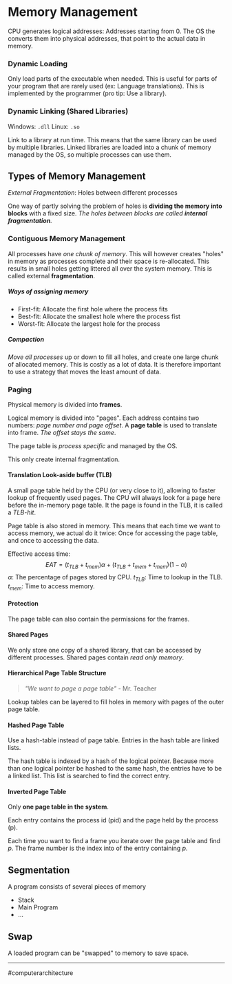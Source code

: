 # Memory Management

CPU generates logical addresses: Addresses starting from $0$. The OS the converts them into physical addresses, that point to the actual data in memory.

### Dynamic Loading
Only load parts of the executable when needed. This is useful for parts of your program that are rarely used (ex: Language translations). This is implemented by the programmer (pro tip: Use a library).

### Dynamic Linking (Shared Libraries)
Windows: `.dll`
Linux: `.so`

Link to a library at run time. This means that the same library can be used by multiple libraries. Linked libraries are loaded into a chunk of memory managed by the OS, so multiple processes can use them.

## Types of Memory Management
*External Fragmentation*: Holes between different processes

One way of partly solving the problem of holes is **dividing the memory into blocks** with a fixed size. *The holes between blocks are called **internal fragmentation**.*

### Contiguous Memory Management
All processes have *one chunk of memory*. This will however creates "holes" in memory as processes complete and their space is re-allocated. This results in small holes getting littered all over the system memory. This is called external **fragmentation**.
##### Ways of assigning memory
- First-fit: Allocate the first hole where the process fits
- Best-fit: Allocate the smallest hole where the process fist
- Worst-fit: Allocate the largest hole for the process

##### Compaction
*Move all processes* up or down to fill all holes, and create one large chunk of allocated memory. This is costly as a lot of data. It is therefore important to use a strategy that moves the least amount of data.

### Paging
Physical memory is divided into **frames**.

Logical memory is divided into "pages". Each address contains two numbers: *page number and page offset*. A **page table** is used to translate into frame. *The offset stays the same*.

The page table is *process specific* and managed by the OS.

This only create internal fragmentation.

#### Translation Look-aside buffer (TLB)
A small page table held by the CPU (or very close to it), allowing to faster lookup of frequently used pages. The CPU will always look for a page here before the in-memory page table. It the page is found in the TLB, it is called a *TLB-hit*.

Page table is also stored in memory. This means that each time we want to access memory, we actual do it twice: Once for accessing the page table, and once to accessing the data.

Effective access time:
$$EAT = (t_{TLB} + t_{mem}) \alpha + (t_{TLB} + t_{mem} + t_{mem})(1- \alpha )$$
$\alpha$: The percentage of pages stored by CPU.
$t_{TLB}$: Time to lookup in the TLB.
$t_{mem}$: Time to access memory.

#### Protection
The page table can also contain the permissions for the frames.

#### Shared Pages
We only store one copy of a shared library, that can be accessed by different processes. Shared pages contain *read only memory*.

#### Hierarchical Page Table Structure
> *"We want to page a page table"*
>\- Mr. Teacher

Lookup tables can be layered to fill holes in memory with pages of the outer page table.

#### Hashed Page Table
Use a hash-table instead of page table. Entries in the hash table are linked lists.

The hash table is indexed by a hash of the logical pointer. Because more than one logical pointer be hashed to the same hash, the entries have to be a linked list. This list is searched to find the correct entry.

#### Inverted Page Table
Only **one page table in the system**.

Each entry contains the process id (pid) and the page held by the process (p).

Each time you want to find a frame you iterate over the page table and find $p$. The frame number is the index into of the entry containing $p$.

## Segmentation

A program consists of several pieces of memory
- Stack
- Main Program
- ...

## Swap
A loaded program can be "swapped" to memory to save space.


---
#computerarchitecture